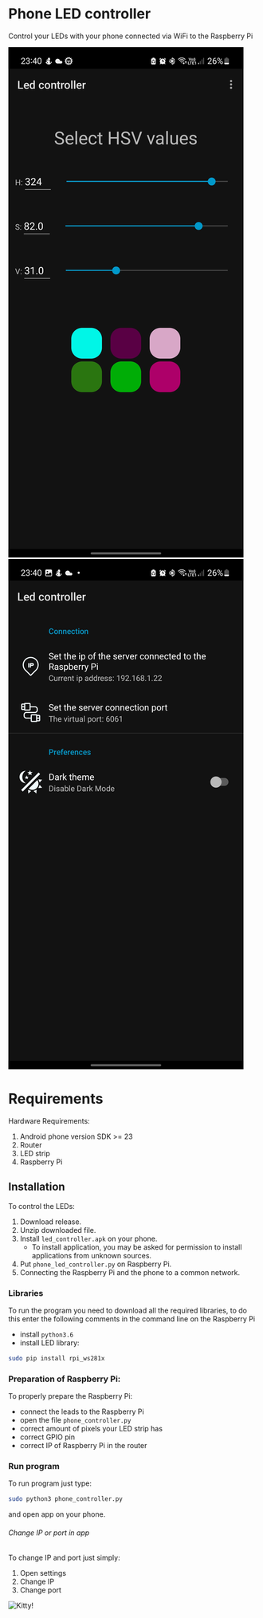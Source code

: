 # Phone LED controller

Control your LEDs with your phone connected via WiFi to the Raspberry Pi

![application main screen](https://github.com/FilipGrela/Phone-led-controler/blob/main/images/main_screen.jpg)
![application settings screen](https://github.com/FilipGrela/Phone-led-controler/blob/main/images/settings_screen.jpg)

# Requirements

Hardware Requirements:

1. Android phone version SDK >= 23
1. Router
1. LED strip
1. Raspberry Pi

## Installation

To control the LEDs:

1. Download release.
1. Unzip downloaded file.
1. Install `led_controller.apk` on your phone.
   - To install application, you may be asked for permission to install applications from unknown sources.
1. Put `phone_led_controller.py` on Raspberry Pi.
1. Connecting the Raspberry Pi and the phone to a common network.

### Libraries

To run the program you need to download all the required libraries, to do this enter the following comments in the command line on the Raspberry Pi

- install `python3.6`
- install LED library:

```sh
sudo pip install rpi_ws281x
```

### Preparation of Raspberry Pi:

To properly prepare the Raspberry Pi:

- connect the leads to the Raspberry Pi
- open the file `phone_controller.py`
- correct amount of pixels your LED strip has
- correct GPIO pin
- correct IP of Raspberry Pi in the router

### Run program

To run program just type:

```sh
sudo python3 phone_controller.py
```

and open app on your phone.

###### Change IP or port in app

To change IP and port just simply:

1. Open settings
2. Change IP
3. Change port

![Kitty!](https://media.giphy.com/media/vFKqnCdLPNOKc/giphy.gif)
